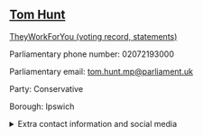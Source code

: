 ## <a href="https://members.parliament.uk/member/4771/contact">Tom Hunt</a>

<a href="https://www.theyworkforyou.com/mp/25811/tom_hunt/ipswich">TheyWorkForYou (voting record, statements)</a> 

Parliamentary phone number: 02072193000 

Parliamentary email: tom.hunt.mp@parliament.uk 

Party: Conservative 

Borough: Ipswich 

<details><summary>Extra contact information and social media</summary> 
<li>Website:</li>
<li>Twitter:</li>
<li>Constituency office phone number:</li>
<li>Constituency office email:</li>
<li>Facebook:</li>
<li>Instagram:</li>
<li>Youtube:</li>
<li>Linkedin:</li>
<li>Government department phone number:</li>
<li>Government department email:</li>
<li>Threads:</li>
<li>Party office phone number:</li>
<li>Party office email:</li>
<li>Tiktok:</li>
</details>